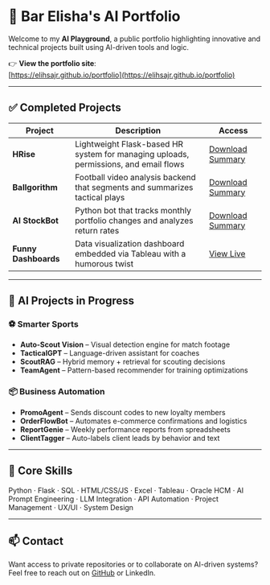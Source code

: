 
# 🤖 Bar Elisha's AI Portfolio

Welcome to my **AI Playground**, a public portfolio highlighting innovative and technical projects built using AI-driven tools and logic.

👉 **View the portfolio site**:  
[https://elihsajr.github.io/portfolio](https://elihsajr.github.io/portfolio)

---

## ✅ Completed Projects

| Project | Description | Access |
|--------|-------------|--------|
| **HRise** | Lightweight Flask-based HR system for managing uploads, permissions, and email flows | [Download Summary](./readmes/hrise-summary.md) |
| **Ballgorithm** | Football video analysis backend that segments and summarizes tactical plays | [Download Summary](./readmes/ballgorithm-summary.md) |
| **AI StockBot** | Python bot that tracks monthly portfolio changes and analyzes return rates | [Download Summary](./readmes/ai-stockbot-summary.md) |
| **Funny Dashboards** | Data visualization dashboard embedded via Tableau with a humorous twist | [View Live](https://public.tableau.com/app/profile/bar.elisha/vizzes) |

---

## 🧪 AI Projects in Progress

### ⚽ Smarter Sports
- **Auto-Scout Vision** – Visual detection engine for match footage
- **TacticalGPT** – Language-driven assistant for coaches
- **ScoutRAG** – Hybrid memory + retrieval for scouting decisions
- **TeamAgent** – Pattern-based recommender for training optimizations

### 📦 Business Automation
- **PromoAgent** – Sends discount codes to new loyalty members
- **OrderFlowBot** – Automates e-commerce confirmations and logistics
- **ReportGenie** – Weekly performance reports from spreadsheets
- **ClientTagger** – Auto-labels client leads by behavior and text

---

## 🧰 Core Skills

Python · Flask · SQL · HTML/CSS/JS · Excel · Tableau · Oracle HCM · AI Prompt Engineering · LLM Integration · API Automation · Project Management · UX/UI · System Design

---

## 📫 Contact

Want access to private repositories or to collaborate on AI-driven systems?  
Feel free to reach out on [GitHub](https://github.com/ElihsaJR) or LinkedIn.
